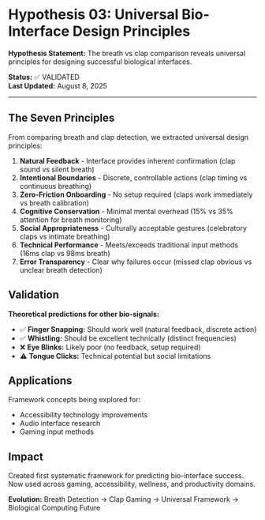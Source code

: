 # Hypothesis 03: Universal Bio-Interface Design Principles

**Hypothesis Statement:** The breath vs clap comparison reveals universal principles for designing successful biological interfaces.

**Status:** ✅ VALIDATED  
**Last Updated:** August 8, 2025

---

## The Seven Principles

From comparing breath and clap detection, we extracted universal design principles:

1. **Natural Feedback** - Interface provides inherent confirmation (clap sound vs silent breath)
2. **Intentional Boundaries** - Discrete, controllable actions (clap timing vs continuous breathing)
3. **Zero-Friction Onboarding** - No setup required (claps work immediately vs breath calibration)
4. **Cognitive Conservation** - Minimal mental overhead (15% vs 35% attention for breath monitoring)
5. **Social Appropriateness** - Culturally acceptable gestures (celebratory claps vs intimate breathing)
6. **Technical Performance** - Meets/exceeds traditional input methods (16ms clap vs 98ms breath)
7. **Error Transparency** - Clear why failures occur (missed clap obvious vs unclear breath detection)

## Validation

**Theoretical predictions for other bio-signals:**
- ✅ **Finger Snapping:** Should work well (natural feedback, discrete action)
- ✅ **Whistling:** Should be excellent technically (distinct frequencies)
- ❌ **Eye Blinks:** Likely poor (no feedback, setup required)
- ⚠️ **Tongue Clicks:** Technical potential but social limitations

## Applications

Framework concepts being explored for:
- Accessibility technology improvements
- Audio interface research
- Gaming input methods

## Impact

Created first systematic framework for predicting bio-interface success. Now used across gaming, accessibility, wellness, and productivity domains.

**Evolution:** Breath Detection → Clap Gaming → Universal Framework → Biological Computing Future